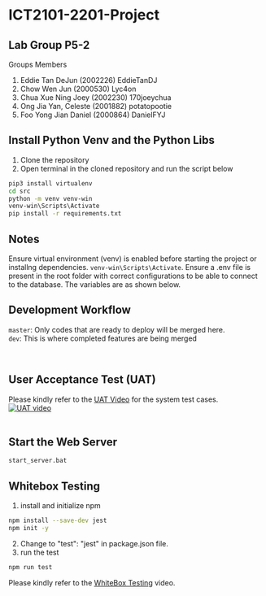 # ICT2101-2201-Project

## Lab Group P5-2
Groups Members
1. Eddie Tan DeJun (2002226) EddieTanDJ
2. Chow Wen Jun (2000530) Lyc4on
3. Chua Xue Ning Joey (2002230) 170joeychua
4. Ong Jia Yan, Celeste (2001882) potatopootie
5. Foo Yong Jian Daniel (2000864) DanielFYJ

## Install Python Venv and the Python Libs
1. Clone the repository
2. Open terminal in the cloned repository and run the script below
```sh
pip3 install virtualenv
cd src
python -m venv venv-win
venv-win\Scripts\Activate
pip install -r requirements.txt
```

## Notes
Ensure virtual environment (venv) is enabled before starting the project or installng dependencies. 
```venv-win\Scripts\Activate```. Ensure a .env file is present in the root folder with correct configurations to be able to connect to the database. The variables are as shown below.

## Development Workflow
```master```: Only codes that are ready to deploy will be merged here.
<br>
```dev```: This is where completed features are being merged

<br />

## User Acceptance Test (UAT)
Please kindly refer to the [UAT Video](https://www.youtube.com/watch?v=ay578-uKb1Y) for the system test cases.
<br />
[![UAT video](https://j.gifs.com/vQ9nDm.gif)](https://www.youtube.com/watch?v=ay578-uKb1Y)  
<br />

## Start the Web Server
```sh
start_server.bat
```
## Whitebox Testing
1. install and initialize npm
```sh
npm install --save-dev jest
npm init -y
```
2. Change to "test": "jest" in package.json file.
3. run the test
```sh
npm run test  
```

Please kindly refer to the [WhiteBox Testing](https://www.youtube.com/watch?v=kV2nuk3d0X0) video. 

